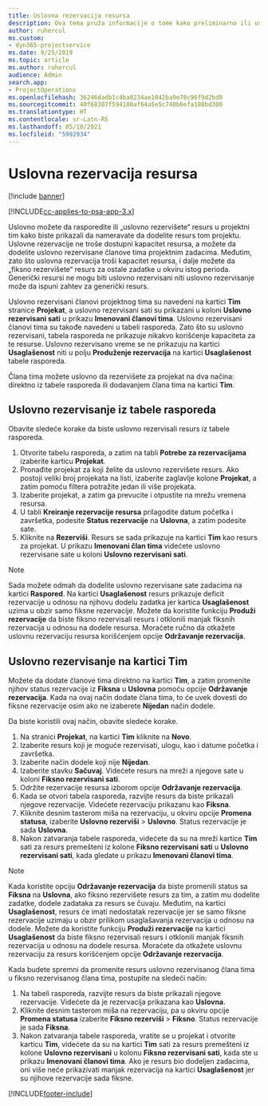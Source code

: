 ```yaml
---
title: Uslovna rezervacija resursa
description: Ova tema pruža informacije o tome kako preliminarno ili uslovno rezervisati članove projektnog tima.
author: ruhercul
ms.custom:
- dyn365-projectservice
ms.date: 9/25/2019
ms.topic: article
ms.author: ruhercul
audience: Admin
search.app:
- ProjectOperations
ms.openlocfilehash: 36246dadb1c4ba0234ae1042ba9e78c96f9d2bd8
ms.sourcegitcommit: 40f68387f594180af64a5e5c748b6efa188bd300
ms.translationtype: HT
ms.contentlocale: sr-Latn-RS
ms.lasthandoff: 05/10/2021
ms.locfileid: "5992934"
---
```

# <a name="soft-book-a-resource"></a>Uslovna rezervacija resursa

[!include [banner](../includes/psa-now-project-operations.md)]

[!INCLUDE[cc-applies-to-psa-app-3.x](../includes/cc-applies-to-psa-app-3x.md)]

Uslovno možete da rasporedite ili „uslovno rezervišete“ resurs u projektni tim kako biste prikazali da nameravate da dodelite resurs tom projektu. Uslovne rezervacije ne troše dostupni kapacitet resursa, a možete da dodelite uslovno rezervisane članove tima projektnim zadacima. Međutim, zato što uslovna rezervacija troši kapacitet resursa, i dalje možete da „fiksno rezervišete“ resurs za ostale zadatke u okviru istog perioda. Generički resursi ne mogu biti uslovno rezervisani niti uslovno rezervisanje može da ispuni zahtev za generički resurs.

Uslovno rezervisani članovi projektnog tima su navedeni na kartici **Tim** stranice **Projekat**, a uslovno rezervisani sati su prikazani u koloni **Uslovno rezervisani sati** u prikazu **Imenovani članovi tima**. Uslovno rezervisani članovi tima su takođe navedeni u tabeli rasporeda. Zato što su uslovno rezervisani, tabela rasporeda ne prikazuje nikakvo korišćenje kapaciteta za te resurse. Uslovno rezervisano vreme se ne prikazuju na kartici **Usaglašenost** niti u polju **Produženje rezervacija** na kartici **Usaglašenost** tabele rasporeda. 

Člana tima možete uslovno da rezervišete za projekat na dva načina: direktno iz tabele rasporeda ili dodavanjem člana tima na kartici **Tim**. 

## <a name="soft-book-from-the-schedule-board"></a>Uslovno rezervisanje iz tabele rasporeda
Obavite sledeće korake da biste uslovno rezervisali resurs iz tabele rasporeda. 

1. Otvorite tabelu rasporeda, a zatim na tabli **Potrebe za rezervacijama** izaberite karticu **Projekat**.
2. Pronađite projekat za koji želite da uslovno rezervišete resurs. Ako postoji veliki broj projekata na listi, izaberite zaglavlje kolone **Projekat**, a zatim pomoću filtera potražite jedan ili više projekata.
3. Izaberite projekat, a zatim ga prevucite i otpustite na mrežu vremena resursa.
5. U tabli **Kreiranje rezervacije resursa** prilagodite datum početka i završetka, podesite **Status rezervacije** na **Uslovna**, a zatim podesite sate. 
6. Kliknite na **Rezerviši**. Resurs se sada prikazuje na kartici **Tim** kao resurs za projekat. U prikazu **Imenovani član tima** videćete uslovno rezervisane sate u koloni **Uslovno rezervisani sati**.

> [!NOTE]
> Sada možete odmah da dodelite uslovno rezervisane sate zadacima na kartici **Raspored**. Na kartici **Usaglašenost** resurs prikazuje deficit rezervacije u odnosu na njihovu dodelu zadatka jer kartica **Usaglašenost** uzima u obzir samo fiksne rezervacije. Možete da koristite funkciju **Produži rezervacije** da biste fiksno rezervisali resurs i otklonili manjak fiksnih rezervacija u odnosu na dodele resursa. Moraćete ručno da otkažete uslovnu rezervaciju resursa korišćenjem opcije **Održavanje rezervacija**.

## <a name="soft-book-on-the-team-tab"></a>Uslovno rezervisanje na kartici Tim

Možete da dodate članove tima direktno na kartici **Tim**, a zatim promenite njihov status rezervacije iz **Fiksna** u **Uslovna** pomoću opcije **Održavanje rezervacija**. Kada na ovaj način dodate člana tima, to će uvek dovesti do fiksne rezervacije osim ako ne izaberete **Nijedan** način dodele.

Da biste koristili ovaj način, obavite sledeće korake.

1. Na stranici **Projekat**, na kartici **Tim** kliknite na **Novo**.
2. Izaberite resurs koji je moguće rezervisati, ulogu, kao i datume početka i završetka.
3. Izaberite način dodele koji nije **Nijedan**.
4. Izaberite stavku **Sačuvaj**. Videćete resurs na mreži a njegove sate u koloni **Fiksno rezervisani sati**.
5. Održite rezervacije resursa izborom opcije **Održavanje rezervacija**.
6. Kada se otvori tabela rasporeda, razvijte resurs da biste prikazali njegove rezervacije. Videćete rezervaciju prikazanu kao **Fiksna**.
7. Kliknite desnim tasterom miša na rezervaciju, u okviru opcije **Promena statusa**, izaberite **Uslovno rezerviši** \> **Uslovno**. Status rezervacije je sada **Uslovna**.
8. Nakon zatvaranja tabele rasporeda, videćete da su na mreži kartice **Tim** sati za resurs premešteni iz kolone **Fiksno rezervisani sati** u **Uslovno rezervisani sati**, kada gledate u prikazu **Imenovani članovi tima**.

> [!NOTE]
> Kada koristite opciju **Održavanje rezervacija** da biste promenili status sa **Fiksna** na **Uslovna**, ako fiksno rezervišete resurs za tim, a zatim mu dodelite zadatke, dodele zadataka za resurs se čuvaju. Međutim, na kartici **Usaglašenost**, resurs će imati nedostatak rezervacije jer se samo fiksne rezervacije uzimaju u obzir prilikom usaglašavanja rezervacija u odnosu na dodele. Možete da koristite funkciju **Produži rezervacije** na kartici **Usaglašenost** da biste fiksno rezervisali resurs i otklonili manjak fiksnih rezervacija u odnosu na dodele resursa. Moraćete da otkažete uslovnu rezervaciju za resurs korišćenjem opcije **Održavanje rezervacija**.

Kada budete spremni da promenite resurs uslovno rezervisanog člana tima u fiksno rezervisanog člana tima, postupite na sledeći način:

1. Na tabeli rasporeda, razvijte resurs da biste prikazali njegove rezervacije. Videćete da je rezervacija prikazana kao **Uslovna**.
2. Kliknite desnim tasterom miša na rezervaciju, pa u okviru opcije **Promena statusa** izaberite **Fiksno rezerviši** \> **Fiksno**. Status rezervacije je sada **Fiksna**.
3. Nakon zatvaranja tabele rasporeda, vratite se u projekat i otvorite karticu **Tim**, videćete da su na kartici **Tim** sati za resurs premešteni iz kolone **Uslovno rezervisani** u kolonu **Fiksno rezervisani sati**, kada ste u prikazu **Imenovani članovi tima**. Ako je resurs bio dodeljen zadacima, oni više neće prikazivati manjak rezervacija na kartici **Usaglašenost** jer su njihove rezervacije sada fiksne.



[!INCLUDE[footer-include](../includes/footer-banner.md)]